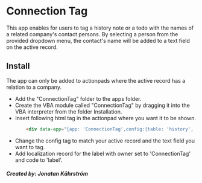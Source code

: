 # Connection Tag
This app enables for users to tag a history note or a todo with the names of a related company's contact persons. By selecting a person from the provided dropdown menu, the contact's name will be added to a text field on the active record.

## Install
The app can only be added to actionpads where the active record has a relation to a company.

*	Add the "ConnectionTag" folder to the apps folder.
*	Create the VBA module called "ConnectionTag" by dragging it into the VBA interpreter from the folder Installation.
*	Insert following html tag in the actionpad where you want it to be shown. 
	```html
		<div data-app="{app: 'ConnectionTag',config:{table: 'history', field: 'note'}}"></div>
	```
*	Change the config tag to match your active record and the text field you want to tag.
*	Add localization record for the label with owner set to 'ConnectionTag' and code to 'label'.


##### Created by: Jonatan Kåhrström